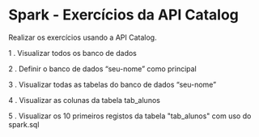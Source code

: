 # Spark - Exercícios da API Catalog

Realizar os exercícios usando a API Catalog.

1 . Visualizar todos os banco de dados

2 . Definir o banco de dados “seu-nome” como principal

3 . Visualizar todas as tabelas do banco de dados “seu-nome”

4 . Visualizar as colunas da tabela tab_alunos

5 .  Visualizar os 10 primeiros registos da tabela "tab_alunos" com uso do spark.sql
